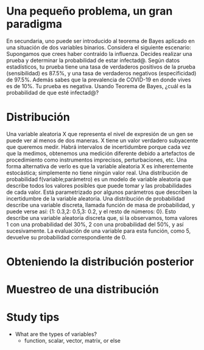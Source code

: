 

# Una pequeño problema, un gran paradigma 

En secundaria, uno puede ser introducido al teorema de Bayes aplicado en una situación de dos variables binarios. Considera el siguiente escenario: Supongamos que crees haber contraído la influenza. Decides realizar una prueba y determinar la probabilidad de estar infectad@. Según datos estadísticos, tu prueba tiene una tasa de verdaderos positivos de la prueba (sensibilidad) es 87.5%, y una tasa de verdaderos negativos (especificidad) de 97.5%. Además sabes que la prevalencia de COVID-19 en donde vives es de 10%. Tu prueba es negativa. Usando Teorema de Bayes, ¿cuál es la probabilidad de que esté infectad@?



# Distribución 

Una variable aleatoria X que representa el nivel de expresión de un gen se puede ver al menos de dos maneras. X tiene un valor verdadero subyacente que queremos medir. Habrá intervalos de incertidumbre porque cada vez que la medimos, obtenemos una medición diferente debido a artefactos de procedimiento como instrumentos imprecisos, perturbaciones, etc. Una forma alternativa de verlo es que la variable aleatoria X es inherentemente estocástica; simplemente no tiene ningún valor real. Una distribución de probabilidad f(variable;parámetro) es un modelo de variable aleatoria que describe todos los valores posibles que puede tomar y las probabilidades de cada valor. Está parametrizado por algunos parámetros que describen la incertidumbre de la variable aleatoria.
Una distribución de probabilidad describe una variable discreta, llamada función de masa de probabilidad, y puede verse así: {1: 0.3,2: 0.5,3: 0.2, y el resto de números: 0}. Esto describe una variable aleatoria discreta que, si la observamos, toma valores 1 con una probabilidad del 30%, 2 con una probabilidad del 50%, y así sucesivamente. La evaluación de una variable para esta función, como 5, devuelve su probabilidad correspondiente de 0.

# Obteniendo la distribución posterior


# Muestreo de una distribución
# Study tips

- What are the types of variables?
    - function, scalar, vector, matrix, or else